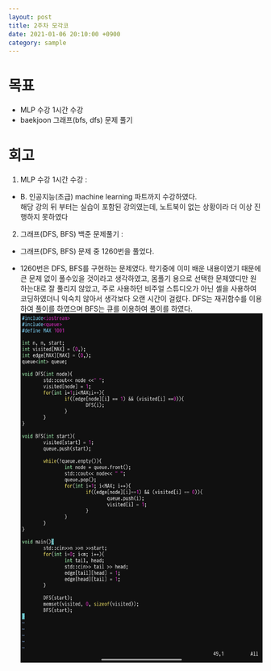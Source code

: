 ```yaml
---
layout: post
title: 2주차 모각코
date: 2021-01-06 20:10:00 +0900
category: sample
---
```

# 목표

+ MLP 수강 1시간 수강
+ baekjoon 그래프(bfs, dfs) 문제 풀기


# 회고

1. MLP 수강 1시간 수강 :
 - B. 인공지능(초급) machine learning 파트까지 수강하였다.  
 해당 강의 뒤 부터는 실습이 포함된 강의였는데, 노트북이 없는 상황이라 더 이상 진행하지 못하였다  


2. 그래프(DFS, BFS) 백준 문제풀기 :
 - 그래프(DFS, BFS) 문제 중 1260번을 풀었다.  
 

 - 1260번은 DFS, BFS를 구현하는 문제였다.
학기중에 이미 배운 내용이였기 때문에 큰 문제 없이 풀수있을 것이라고 생각하였고, 몸풀기 용으로 선택한 문제였디만 원하는대로 잘 풀리지 않았고, 주로 사용하던 비주얼 스튜디오가 아닌 셸을 사용하여 코딩하였더니 익숙치 않아서 생각보다 오랜 시간이 걸렸다.
DFS는 재귀함수를 이용하여 풀이를 하였으며 BFS는 큐를 이용하여 풀이를 하였다.
 ![캡처1](/public/img/9EF9C994-1599-48A1-B397-1D00CDF10B97.png)  
